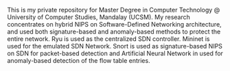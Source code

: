 This is my private repository for Master Degree in Computer Technology @ University of Computer Studies, Mandalay (UCSM).
My research concentrates on hybrid NIPS on Software-Defined Networking architecture, and used both signature-based and anomaly-based methods to protect the entire network.
Ryu is used as the centralized SDN controller.
Mininet is used for the emulated SDN Network.
Snort is used as signature-based NIPS on SDN for packet-based detection and Artificial Neural Network in used for anomaly-based detection of the flow table entries.
